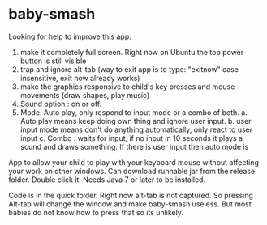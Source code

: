 # baby-smash

Looking for help to improve this app:
1. make it completely full screen. Right now on Ubuntu the top power button is still visible
2. trap and ignore alt-tab (way to exit app is to type: "exitnow" case insensitive, exit now already works)
3. make the graphics responsive to child's key presses and mouse movements (draw shapes, play music)
4. Sound option : on or off. 
5. Mode: Auto play,  only respond to input mode or a combo of both. 
  a. Auto play means keep doing own thing and ignore user input.
  b. user input mode means don't do anything automatically, only react to user input
  c. Combo : waits for  input, if no input in 10 seconds it plays a sound and draws something. If there is user input then auto mode is 

App to allow your child to play with your keyboard mouse without affecting your work on other windows.
Can download runnable jar from the release folder. Double click it. Needs Java 7 or later to be installed.

Code is in the quick folder. Right now alt-tab is not captured. So pressing Alt-tab will change the window and make baby-smash useless. But most babies do not know how to press that so its unlikely.

